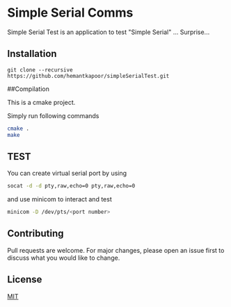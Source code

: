 # Simple Serial Comms

Simple Serial Test is an application to test "Simple Serial" ... Surprise...


## Installation

```
git clone --recursive https://github.com/hemantkapoor/simpleSerialTest.git
```

##Compilation

This is a cmake project.

Simply run following commands

```bash
cmake .
make
```


## TEST

You can create virtual serial port by using
 
```bash
socat -d -d pty,raw,echo=0 pty,raw,echo=0
```

and use minicom to interact and test
 
```bash
minicom -D /dev/pts/<port number> 
```



## Contributing
Pull requests are welcome. For major changes, please open an issue first to discuss what you would like to change.

## License
[MIT](https://choosealicense.com/licenses/mit/)
